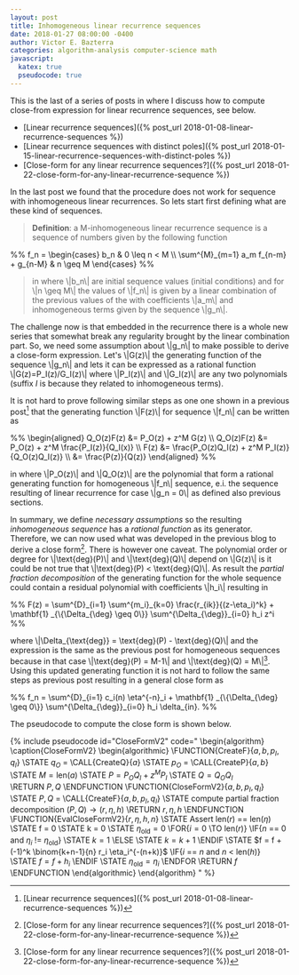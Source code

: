 ```yaml
---
layout: post
title: Inhomogeneous linear recurrence sequences
date: 2018-01-27 08:00:00 -0400
author: Victor E. Bazterra
categories: algorithm-analysis computer-science math
javascript:
  katex: true
  pseudocode: true
---
```


This is the last of a series of posts in where I discuss how to compute close-from expression for linear recurrence sequences, see below.

* [Linear recurrence sequences]({% post_url 2018-01-08-linear-recurrence-sequences %})
* [Linear recurrence sequences with distinct poles]({% post_url 2018-01-15-linear-recurrence-sequences-with-distinct-poles %})
* [Close-form for any linear recurrence sequences?]({% post_url 2018-01-22-close-form-for-any-linear-recurrence-sequence %})

In the last post we found that the procedure does not work for sequence with inhomogeneous linear recurrences. So lets start first defining what are these kind of sequences.

> **Definition**: a M-inhomogeneous linear recurrence sequence is a sequence of numbers given by the following function

<p>%%
f_n = \begin{cases}
b_n & 0 \leq n < M \\
\sum^{M}_{m=1} a_m f_{n-m} + g_{n-M} & n \geq M
\end{cases}
%%</p>

> in where \\|b_n\\| are initial sequence values (initial conditions) and for \\|n \geq M\\| the values of \\|f_n\\| is given by a linear combination of the previous values of the with coefficients \\|a_m\\| and inhomogeneous terms given by the sequence \\|g_n\\|.

The challenge now is that embedded in the recurrence there is a whole new series that somewhat break any regularity brought by the linear combination part. So, we need some assumption about \\|g_n\\| to make possible to derive a close-form expression. Let's \\|G(z)\\| the generating function of the sequence \\|g_n\\| and lets it can be expressed as a rational function \\|G(z)=P_I(z)/G_I(z)\\| where \\|P_I(z)\\| and \\|G_I(z)\\| are any two polynomials (suffix *I* is because they related to inhomogeneous terms).

It is not hard to prove following similar steps as one one shown in a previous post[^1] that the generating function \\|F(z)\\| for sequence \\|f_n\\| can be written as

<p>%%
\begin{aligned}
Q_O(z)F(z) &= P_O(z) + z^M G(z) \\
Q_O(z)F(z) &= P_O(z) + z^M \frac{P_I(z)}{Q_I(x)} \\
      F(z) &= \frac{P_O(z)Q_I(z) + z^M P_I(z)}{Q_O(z)Q_I(z)} \\
           &= \frac{P(z)}{Q(z)}
\end{aligned}
%%</p>

in where \\|P_O(z)\\| and \\|Q_O(z)\\| are the polynomial that form a rational generating function for homogeneous \\|f_n\\| sequence, e.i. the sequence resulting of linear recurrence for case \\|g_n = 0\\| as defined also previous sections.

In summary, we define *necessary assumptions* so the resulting *inhomogeneous sequence* has a *rational function* as its generator. Therefore, we can now used what was developed in the previous blog to derive a close form[^2]. There is however one caveat. The polynomial order or degree for \\|\text{deg}(P)\\| and \\|\text{deg}(Q)\\| depend on \\|G(z)\\| is it could be not true that \\|\text{deg}(P) < \text{deg}(Q)\\|. As result the *partial fraction decomposition*
of the generating function for the whole sequence could contain a residual polynomial with coefficients \\|h_i\\| resulting in

<p>%%
F(z) = \sum^{D}_{i=1} \sum^{m_i}_{k=0} \frac{r_{ik}}{(z-\eta_i)^k} + \mathbf{1} _{\{\Delta_{\deg} \geq 0\}} \sum^{\Delta_{\deg}}_{i=0} h_i z^i
%%</p>

where \\|\Delta_{\text{deg}} = \text{deg}(P) - \text{deg}(Q)\\| and the expression is the same as the previous post for homogeneous sequences because in that case \\|\text{deg}(P) = M-1\\| and \\|\text{deg}(Q) = M\\|[^2]. Using this updated generating function it is not hard to follow the same steps as previous post resulting in a general close form as

<p>%%
f_n = \sum^{D}_{i=1} c_i(n) \eta^{-n}_i + \mathbf{1} _{\{\Delta_{\deg} \geq 0\}} \sum^{\Delta_{\deg}}_{i=0} h_i \delta_{in}.
%%</p>

The pseudocode to compute the close form is shown below. 

{% include pseudocode id="CloseFormV2" code="
\begin{algorithm}
\caption{CloseFormV2}
\begin{algorithmic}
\FUNCTION{CreateF}{$a,b,p_I,q_I$}
    \STATE $q_O$ = \CALL{CreateQ}{$a$}
    \STATE $p_O$ = \CALL{CreateP}{$a,b$}
    \STATE $M = \text{len}(a)$
    \STATE $P = P_O Q_I + z^M P_I$
    \STATE $Q = Q_O Q_I$    
    \RETURN $P,Q$
\ENDFUNCTION
\FUNCTION{CloseFormV2}{$a,b,p_I,q_I$}
    \STATE $P,Q$ = \CALL{CreateF}{$a,b,p_I,q_I$}
    \STATE compute partial fraction decomposition $(P,Q) \rightarrow (r, \eta, h)$
    \RETURN $r, \eta, h$
\ENDFUNCTION
\FUNCTION{EvalCloseFormV2}{$r, \eta, h, n$}
    \STATE Assert len($r$) == len($\eta$)
    \STATE f = 0
    \STATE k = 0
    \STATE $\eta_{\text{old}} = 0$
    \FOR{$i = 0$ \TO len($r$)}
        \IF{$n$ == $0$ and $\eta_i$ != $\eta_{\text{old}}$}
            \STATE $k = 1$
        \ELSE
            \STATE $k = k + 1$
        \ENDIF
        \STATE $f = f + (-1)^k \binom{k+n-1}{n} r_i \eta_i^{-(n+k)}$
        \IF{$i$ == $n$ and $n$ < $\text{len}(h)$}        
            \STATE $f = f + h_i$
        \ENDIF
        \STATE $\eta_{\text{old}} = \eta_i$
    \ENDFOR
    \RETURN $f$
\ENDFUNCTION
\end{algorithmic}
\end{algorithm}
" %}

[^1]: [Linear recurrence sequences]({% post_url 2018-01-08-linear-recurrence-sequences %})
[^2]: [Close-form for any linear recurrence sequences?]({% post_url 2018-01-22-close-form-for-any-linear-recurrence-sequence %})
